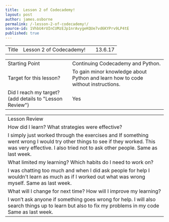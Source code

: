 ```yaml
---
title:  Lesson 2 of Codecademy!
layout: post
author: james.osborne
permalink: /-lesson-2-of-codecademy!/
source-id: 1VhbU4rUInCUMzEJp1nrAvygeKQUe7vd6KYPrv9LP4tE
published: true
---
```

<table>
  <tr>
    <td>Title</td>
    <td>  Lesson 2 of Codecademy!</td>
    <td> </td>
    <td> 13.6.17</td>
  </tr>
</table>


<table>
  <tr>
    <td>Starting Point</td>
    <td>Continuing Codecademy and Python.</td>
  </tr>
  <tr>
    <td>Target for this lesson?</td>
    <td>To gain minor knowledge about Python  and learn how to code without instructions.</td>
  </tr>
  <tr>
    <td>Did I reach my target? 
(add details to "Lesson Review")</td>
    <td> 
Yes</td>
  </tr>
</table>


<table>
  <tr>
    <td>Lesson Review</td>
  </tr>
  <tr>
    <td>How did I learn? What strategies were effective? </td>
  </tr>
  <tr>
    <td> I simply just worked through the exercises and If something went wrong I would try other things to see if they worked. This was very effective. I also tried not to ask other people.
Same as last week.</td>
  </tr>
  <tr>
    <td>What limited my learning? Which habits do I need to work on? </td>
  </tr>
  <tr>
    <td> I was chatting too much and when I did ask people for help I wouldn't learn as much as if I worked out what was wrong myself.
Same as last week.</td>
  </tr>
  <tr>
    <td>What will I change for next time? How will I improve my learning?</td>
  </tr>
  <tr>
    <td>  I won’t ask anyone if something goes wrong for help. I will also search things up to learn but also to fix my problems in my code
Same as last week.</td>
  </tr>
</table>


